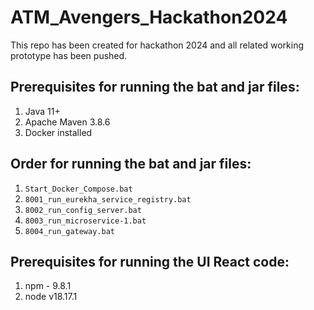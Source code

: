 # ATM_Avengers_Hackathon2024

This repo has been created for hackathon 2024 and all related working prototype has been pushed.

## Prerequisites for running the bat and jar files:

1. Java 11+
2. Apache Maven 3.8.6
3. Docker installed

## Order for running the bat and jar files:

1. `Start_Docker_Compose.bat`
2. `8001_run_eurekha_service_registry.bat`
3. `8002_run_config_server.bat`
4. `8003_run_microservice-1.bat`
5. `8004_run_gateway.bat`

## Prerequisites for running the UI React code:

1. npm - 9.8.1
2. node v18.17.1
